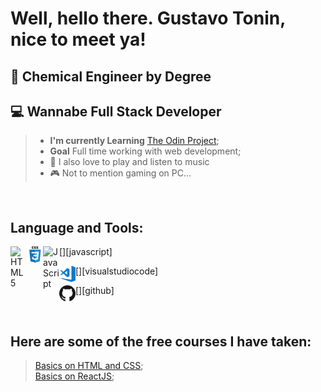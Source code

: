 <!--


- 📫 How to reach me: ...

-->

# **Well, hello there. Gustavo Tonin, nice to meet ya!**

## 🧪 Chemical Engineer by Degree

## 💻 Wannabe Full Stack Developer

> - **I'm currently Learning** [The Odin Project](https://www.theodinproject.com);
> - **Goal** Full time working with web development;
> - 🎵 I also love to play and listen to music
> - 🎮 Not to mention gaming on PC...

<br>

## Language and Tools:

<img align="left" alt="HTML5" width="26px" src="https://www.flaticon.com/svg/static/icons/svg/1216/1216733.svg" />

<img align="left" alt="CSS3" width="26px" src="https://raw.githubusercontent.com/github/explore/6c6508f34230f0ac0d49e847a326429eefbfc030/topics/css/css.png" />

[<img align="left" alt="JavaScript" width="26px" src="https://sujanbyanjankar.com.np/wp-content/uploads/2019/09/javascript.png" />][javascript]

[<img align="left" alt="Visual Studio Code" width="26px" src="https://raw.githubusercontent.com/github/explore/80688e429a7d4ef2fca1e82350fe8e3517d3494d/topics/visual-studio-code/visual-studio-code.png" />][visualstudiocode]

[<img align="left" alt="GitHub" width="26px" src="https://raw.githubusercontent.com/github/explore/78df643247d429f6cc873026c0622819ad797942/topics/github/github.png" />][github]

<br>

## Here are some of the free courses I have taken:

> [Basics on HTML and CSS](https://www.freecodecamp.org/learn/); <br>
> [Basics on ReactJS](https://scrimba.com/learn/learnreact);
